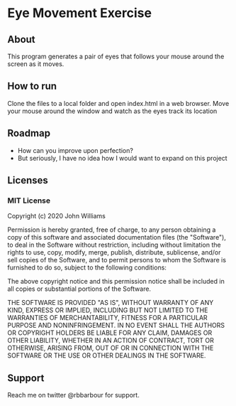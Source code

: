 # Eye Movement Exercise

## About
This program generates a pair of eyes that follows your mouse around the screen as it moves.

## How to run
Clone the files to a local folder and open index.html in a web browser.
Move your mouse around the window and watch as the eyes track its location

## Roadmap
<ul>
<li>How can you improve upon perfection?</li>
<li>But seriously, I have no idea how I would want to expand on this project</li>
</ul>

## Licenses
### MIT License

Copyright (c) 2020 John Williams

Permission is hereby granted, free of charge, to any person obtaining a copy of this software and associated documentation files (the "Software"), to deal in the Software without restriction, including without limitation the rights to use, copy, modify, merge, publish, distribute, sublicense, and/or sell copies of the Software, and to permit persons to whom the Software is furnished to do so, subject to the following conditions:

The above copyright notice and this permission notice shall be included in all copies or substantial portions of the Software.

THE SOFTWARE IS PROVIDED "AS IS", WITHOUT WARRANTY OF ANY KIND, EXPRESS OR IMPLIED, INCLUDING BUT NOT LIMITED TO THE WARRANTIES OF MERCHANTABILITY, FITNESS FOR A PARTICULAR PURPOSE AND NONINFRINGEMENT. IN NO EVENT SHALL THE AUTHORS OR COPYRIGHT HOLDERS BE LIABLE FOR ANY CLAIM, DAMAGES OR OTHER LIABILITY, WHETHER IN AN ACTION OF CONTRACT, TORT OR OTHERWISE, ARISING FROM, OUT OF OR IN CONNECTION WITH THE SOFTWARE OR THE USE OR OTHER DEALINGS IN THE SOFTWARE.
## Support
Reach me on twitter @rbbarbour for support.
